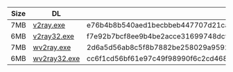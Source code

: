 |    Size   |     DL  | sha512sum |
|  ---  |  ---  |  ---  |
| 7MB | [v2ray.exe](https://cdn.jsdelivr.net/gh/googleians/v2ray-core@main/v2ray.exe) | e76b4b8b540aed1becbbeb447707d21cac9816238635c7c795ad104fe7466e0cb4c156a3e96e219a63b3e7c444f9e2d6d3d0df9acab4061e3781f01b2d121c12 |
| 6MB | [v2ray32.exe](https://cdn.jsdelivr.net/gh/googleians/v2ray-core@main/v2ray32.exe) | f7e92b7bcf8ee9b4be2acce31699748dc9402561ddef832892c4d0b83616e91a8b582999c359bd812ff827fc7375d373a4f3c871627521e6cde6765f4d39ef6f |
| 7MB | [wv2ray.exe](https://cdn.jsdelivr.net/gh/googleians/v2ray-core@main/wv2ray.exe) | 2d6a5d56ab8c5f8b7882be258029a9592648ceb74407c6ac1aa0eb645274cd9d6706ad03b2d9ca09fd4b0bc075e7bb5539879c26d8bd94ba6a6744f5aac73cce |
| 6MB | [wv2ray32.exe](https://cdn.jsdelivr.net/gh/googleians/v2ray-core@main/wv2ray32.exe) | cc6f1cd56bf61e97c49f98990f6c2cd468062fa2655da96b2f7b0f3f4e15ba26a8c5db9766eb2c28ed2cc19a9ca4f4c222c5e2ff8968c8bc5ae7ae6c40b01834 |
